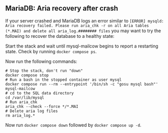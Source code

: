 ## MariaDB: Aria recovery after crash

If your server crashed and MariaDB logs an error similar to `[ERROR] mysqld: Aria recovery failed. Please run aria_chk -r on all Aria tables (*.MAI) and delete all aria_log.######## files` you may want to try the following to recover the database to a healthy state:

Start the stack and wait until mysql-mailcow begins to report a restarting state. Check by running `docker compose ps`.

Now run the following commands:

```
# Stop the stack, don't run "down"
docker compose stop
# Run a bash in the stopped container as user mysql
docker compose run --rm --entrypoint '/bin/sh -c "gosu mysql bash"' mysql-mailcow
# cd to the SQL data directory
cd /var/lib/mysql
# Run aria_chk
aria_chk --check --force */*.MAI
# Delete aria log files
rm aria_log.*
```

Now run `docker compose down` followed by `docker compose up -d`.